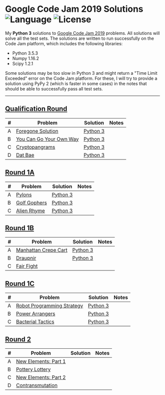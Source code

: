 # Google Code Jam 2019 Solutions ![Language](https://img.shields.io/badge/language-Python%203-orange) ![License](https://img.shields.io/github/license/theXYZT/codejam-2019)

My **Python 3** solutions to [Google Code Jam 2019](https://codingcompetitions.withgoogle.com/codejam/archive/2019) problems. All solutions will solve all the test sets. The solutions are written to run successfully on the Code Jam platform, which includes the following libraries:

 * Python 3.5.3
 * Numpy 1.16.2
 * Scipy 1.2.1

Some solutions may be too slow in Python 3 and might return a "Time Limit Exceeded" error on the Code Jam platform. For these, I will try to provide a solution using PyPy 2 (which is faster in some cases) in the notes that should be able to successfully pass all test sets.


---

## [Qualification Round](https://codingcompetitions.withgoogle.com/codejam/round/0000000000051705)

| # | Problem | Solution | Notes |
|---|---------|----------|-------|
| A | [Foregone Solution](https://codingcompetitions.withgoogle.com/codejam/round/0000000000051705/0000000000088231) | [Python 3](https://github.com/theXYZT/codejam-2019/blob/master/Qualification%20Round/foregone-solution.py) | |
| B | [You Can Go Your Own Way](https://codingcompetitions.withgoogle.com/codejam/round/0000000000051705/00000000000881da) | [Python 3](https://github.com/theXYZT/codejam-2019/blob/master/Qualification%20Round/you-can-go-your-own-way.py) | |
| C | [Cryptopangrams](https://codingcompetitions.withgoogle.com/codejam/round/0000000000051705/000000000008830b) | [Python 3](https://github.com/theXYZT/codejam-2019/blob/master/Qualification%20Round/cryptopangrams.py) | |
| D | [Dat Bae](https://codingcompetitions.withgoogle.com/codejam/round/0000000000051705/00000000000881de) | [Python 3](https://github.com/theXYZT/codejam-2019/blob/master/Qualification%20Round/dat-bae.py) | |


## [Round 1A](https://codingcompetitions.withgoogle.com/codejam/round/0000000000051635)

| # | Problem | Solution | Notes |
|---|---------|----------|-------|
| A | [Pylons](https://codingcompetitions.withgoogle.com/codejam/round/0000000000051635/0000000000104e03) | [Python 3](https://github.com/theXYZT/codejam-2019/blob/master/Round%201A/pylons.py) | |
| B | [Golf Gophers](https://codingcompetitions.withgoogle.com/codejam/round/0000000000051635/0000000000104f1a) | [Python 3](https://github.com/theXYZT/codejam-2019/blob/master/Round%201A/golf-gophers.py) | |
| C | [Alien Rhyme](https://codingcompetitions.withgoogle.com/codejam/round/0000000000051635/0000000000104e05) | [Python 3](https://github.com/theXYZT/codejam-2019/blob/master/Round%201A/alien-rhyme.py) | |


## [Round 1B](https://codingcompetitions.withgoogle.com/codejam/round/0000000000051706)

| # | Problem | Solution | Notes |
|---|---------|----------|-------|
| A | [Manhattan Crepe Cart](https://codingcompetitions.withgoogle.com/codejam/round/0000000000051706/000000000012295c) | [Python 3](https://github.com/theXYZT/codejam-2019/blob/master/Round%201B/manhattan-crepe-cart.py) | |
| B | [Draupnir](https://codingcompetitions.withgoogle.com/codejam/round/0000000000051706/0000000000122837) | [Python 3](https://github.com/theXYZT/codejam-2019/blob/master/Round%201B/draupnir.py) | |
| C | [Fair Fight](https://codingcompetitions.withgoogle.com/codejam/round/0000000000051706/0000000000122838) | []() | |


## [Round 1C](https://codingcompetitions.withgoogle.com/codejam/round/00000000000516b9)

| # | Problem | Solution | Notes |
|---|---------|----------|-------|
| A | [Robot Programming Strategy](https://codingcompetitions.withgoogle.com/codejam/round/00000000000516b9/0000000000134c90) | [Python 3](https://github.com/theXYZT/codejam-2019/blob/master/Round%201C/robot-programming-strategy.py) | |
| B | [Power Arrangers](https://codingcompetitions.withgoogle.com/codejam/round/00000000000516b9/0000000000134e91) | [Python 3](https://github.com/theXYZT/codejam-2019/blob/master/Round%201C/power-arrangers.py) | |
| C | [Bacterial Tactics](https://codingcompetitions.withgoogle.com/codejam/round/00000000000516b9/0000000000134cdf) | [Python 3](https://github.com/theXYZT/codejam-2019/blob/master/Round%201C/bacterial-tactics.py) | |


## [Round 2](https://codingcompetitions.withgoogle.com/codejam/round/0000000000051679)

| # | Problem | Solution | Notes |
|---|---------|----------|-------|
| A | [New Elements: Part 1](https://codingcompetitions.withgoogle.com/codejam/round/0000000000051679/0000000000146183) | []() | |
| B | [Pottery Lottery](https://codingcompetitions.withgoogle.com/codejam/round/0000000000051679/00000000001461c8) | []() | |
| C | [New Elements: Part 2](https://codingcompetitions.withgoogle.com/codejam/round/0000000000051679/0000000000146184) | []() | |
| D | [Contransmutation](https://codingcompetitions.withgoogle.com/codejam/round/0000000000051679/0000000000146185) | []() | |

